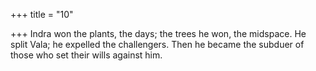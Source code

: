 +++
title = "10"

+++
Indra won the plants, the days; the trees he won, the midspace. He split Vala; he expelled the challengers. Then he became the subduer  of those who set their wills against him.